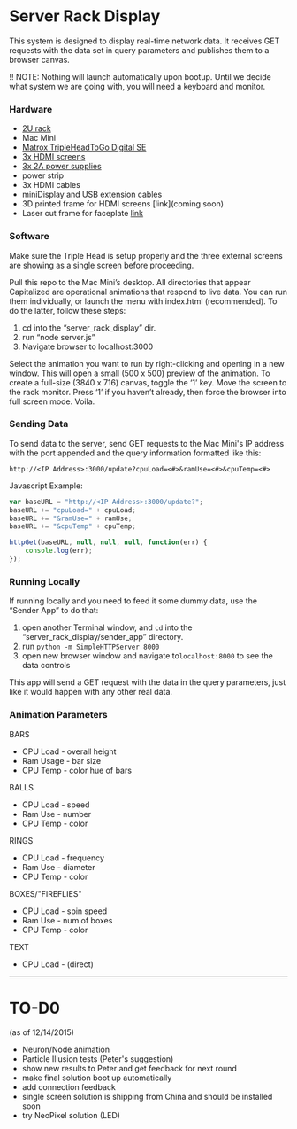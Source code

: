 # Server Rack Display
This system is designed to display real-time network data. It receives GET requests with the data set in query parameters and publishes them to a browser canvas. 

!! NOTE: Nothing will launch automatically upon bootup. Until we decide what system we are going with, you will need a keyboard and monitor. 

### Hardware
* [2U rack](https://www.amazon.com/gp/product/B00GRKP5C0/ref=oh_aui_search_detailpage?ie=UTF8&psc=1)
* Mac Mini
* [Matrox TripleHeadToGo Digital SE](https://www.amazon.com/Matrox-T2G-DP3D-IF-TripleHead2Go-Digital-SE/dp/B009N6XAEA/ref=sr_1_1?ie=UTF8&qid=1450110585&sr=8-1&keywords=matrox+triplehead2go+digital+se)
* [3x HDMI screens](https://www.adafruit.com/products/2109)
* [3x 2A power supplies](https://www.amazon.com/gp/product/B00WHTW4QK/ref=oh_aui_search_detailpage?ie=UTF8&psc=1)
* power strip
* 3x HDMI cables
* miniDisplay and USB extension cables
* 3D printed frame for HDMI screens [link](coming soon)
* Laser cut frame for faceplate [link](https://drive.google.com/a/humanconditionglobal.com/folderview?id=0B49L6AMZQTvQMDEwS0pRSWZYOTQ&usp=sharing)

### Software
Make sure the Triple Head is setup properly and the three external screens are showing as a single screen before proceeding.


Pull this repo to the Mac Mini’s desktop.
All directories that appear Capitalized are operational animations that respond to live data. You can run them individually, or launch the menu with index.html (recommended). To do the latter, follow these steps:

1. cd into the “server_rack_display” dir. 
2. run “node server.js”
3. Navigate browser to localhost:3000

Select the animation you want to run by right-clicking and opening in a new window. This will open a small (500 x 500) preview of the animation. To create a full-size (3840 x 716) canvas, toggle the  ‘1’ key. Move the screen to the rack monitor. Press ‘1’ if you haven’t already, then force the browser into full screen mode. Voila. 

### Sending Data
To send data to the server, send GET requests to the Mac Mini's IP address with the port appended and the query information formatted like this: 

```
http://<IP Address>:3000/update?cpuLoad=<#>&ramUse=<#>&cpuTemp=<#>
```

Javascript Example:
```javascript
var baseURL = "http://<IP Address>:3000/update?";
baseURL += "cpuLoad=" + cpuLoad;
baseURL += "&ramUse=" + ramUse;
baseURL += "&cpuTemp" + cpuTemp;

httpGet(baseURL, null, null, null, function(err) {
	console.log(err);
});
```

### Running Locally
If running locally and you need to feed it some dummy data, use the “Sender App” to do that:

1. open another Terminal window, and ```cd``` into the “server_rack_display/sender_app” directory.
2. run ```python -m SimpleHTTPServer 8000```
3. open new browser window and navigate to```localhost:8000``` to see the data controls

This app will send a GET request with the data in the query parameters, just like it would happen with any other real data.


### Animation Parameters
BARS
* CPU Load - overall height
* Ram Usage - bar size
* CPU Temp - color hue of bars

BALLS
* CPU Load - speed 
* Ram Use  - number 
* CPU Temp - color

RINGS
* CPU Load - frequency
* Ram Use  - diameter
* CPU Temp - color

BOXES/"FIREFLIES"
* CPU Load - spin speed
* Ram Use  - num of boxes
* CPU Temp - color

TEXT
* CPU Load - (direct)

- - -
# TO-D0
(as of 12/14/2015)

- Neuron/Node animation
- Particle Illusion tests (Peter's suggestion)
- show new results to Peter and get feedback for next round
- make final solution boot up automatically 
- add connection feedback
- single screen solution is shipping from China and should be installed soon
- try NeoPixel solution (LED) 
